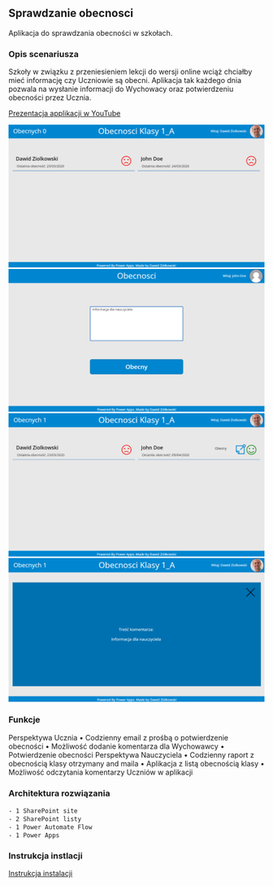 ## Sprawdzanie obecnosci
Aplikacja do sprawdzania obecności w szkołach. 

### Opis scenariusza

Szkoły w związku z przeniesieniem lekcji do wersji online wciąż chciałby mieć informację czy Uczniowie są obecni. Aplikacja tak każdego dnia pozwala na wysłanie informacji do Wychowacy oraz potwierdzeniu obecności przez Ucznia.

[Prezentacja applikacji w YouTube](https://youtu.be/xsnJdSmDLgg)

<img src="Images/ObecnosciS1.png">
<img src="Images/ObecnosciS3.png">
<img src="Images/ObecnosciS5.png">
<img src="Images/ObecnosciS6.png">

### Funkcje

Perspektywa Ucznia
	• Codzienny email z prośbą o potwierdzenie obecności
	• Możliwość dodanie komentarza dla Wychowawcy
	• Potwierdzenie obecności 
Perspektywa Nauczyciela
	• Codzienny raport z obecnością klasy otrzymany and maila
	• Aplikacja z listą obecnością klasy
	• Możliwość odczytania komentarzy Uczniów w aplikacji
	
### Architektura rozwiązania

	- 1 SharePoint site 
	- 2 SharePoint listy
	- 1 Power Automate Flow
	- 1 Power Apps
	
### Instrukcja instlacji
[Instrukcja instalacji](https://youtu.be/F6tS4PzYGmM)  

